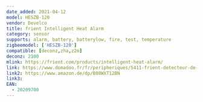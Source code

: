 ```yaml
---
date_added: 2021-04-12
model: HESZB-120
vendor: Develco
title: frient Intelligent Heat Alarm
category: sensor
supports: alarm, battery, batterylow, fire, test, temperature 
zigbeemodel: ['HESZB-120']
compatible: [deconz,zha,z2m]
deconz: 2100
mlink: https://frient.com/products/intelligent-heat-alarm/
link: https://www.domadoo.fr/fr/peripheriques/5411-frient-detecteur-de-chaleur-intelligent-zigbee-30-din-en-14604-et-din-14676-5713594002446.html
link2: https://www.amazon.de/dp/B08WXT12BN
link3: 
EAN:
  - 20209700 
---
```


